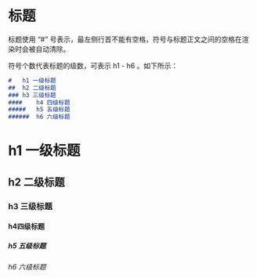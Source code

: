 # 标题

标题使用 “#” 号表示，最左侧行首不能有空格，符号与标题正文之间的空格在渲染时会被自动清除。

符号个数代表标题的级数，可表示 h1 - h6 。如下所示：

```markdown 
#	h1 一级标题
##	h2 二级标题
###	h3 三级标题
####	h4 四级标题
#####	h5 五级标题
######	h6 六级标题
```

#	h1 一级标题

##	h2 二级标题

###	h3 三级标题

####	h4四级标题

#####	h5 五级标题

######	h6 六级标题